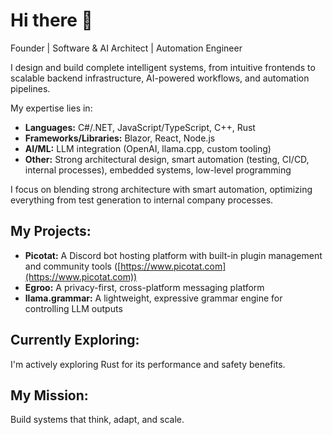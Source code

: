 # Hi there 👋

Founder | Software & AI Architect | Automation Engineer

I design and build complete intelligent systems, from intuitive frontends to scalable backend infrastructure, AI-powered workflows, and automation pipelines.

My expertise lies in:

- **Languages:** C#/.NET, JavaScript/TypeScript, C++, Rust
- **Frameworks/Libraries:** Blazor, React, Node.js
- **AI/ML:** LLM integration (OpenAI, llama.cpp, custom tooling)
- **Other:** Strong architectural design, smart automation (testing, CI/CD, internal processes), embedded systems, low-level programming

I focus on blending strong architecture with smart automation, optimizing everything from test generation to internal company processes.

## My Projects:

- **Picotat:** A Discord bot hosting platform with built-in plugin management and community tools ([https://www.picotat.com](https://www.picotat.com))
- **Egroo:** A privacy-first, cross-platform messaging platform
- **llama.grammar:** A lightweight, expressive grammar engine for controlling LLM outputs

## Currently Exploring:

I'm actively exploring Rust for its performance and safety benefits.

## My Mission:

Build systems that think, adapt, and scale.
